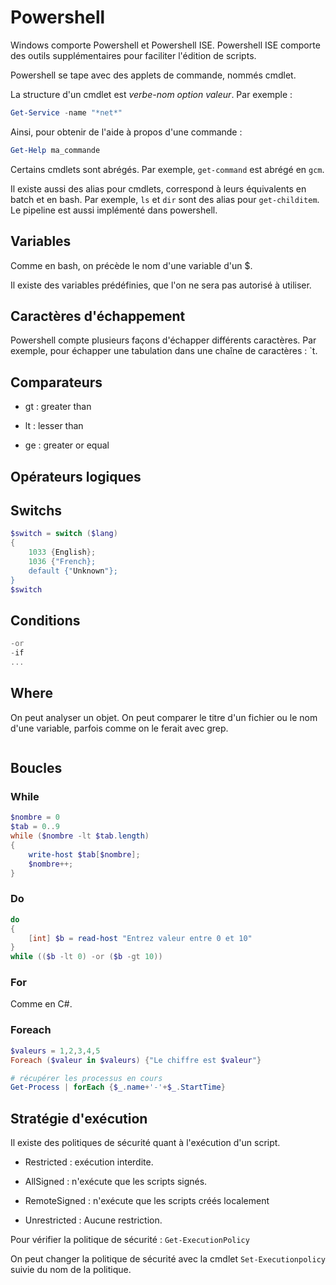 # Powershell

Windows comporte Powershell et Powershell ISE. Powershell ISE comporte des outils supplémentaires pour faciliter l'édition de scripts.

Powershell se tape avec des applets de commande, nommés cmdlet.

La structure d'un cmdlet est *verbe-nom option valeur*. Par exemple :

```powershell
Get-Service -name "*net*"
```

Ainsi, pour obtenir de l'aide à propos d'une commande :

```powershell
Get-Help ma_commande
```

Certains cmdlets sont abrégés. Par exemple, `get-command` est abrégé en `gcm`.

Il existe aussi des alias pour cmdlets, correspond à leurs équivalents en batch et en bash. Par exemple, `ls` et `dir` sont des alias pour `get-childitem`. Le pipeline est aussi implémenté dans powershell.

## Variables

Comme en bash, on précède le nom d'une variable d'un $.

Il existe des variables prédéfinies, que l'on ne sera pas autorisé à utiliser.

## Caractères d'échappement

Powershell compte plusieurs façons d'échapper différents caractères. Par exemple, pour échapper une tabulation dans une chaîne de caractères : `t.

## Comparateurs

- gt : greater than

- lt : lesser than

- ge : greater or equal

## Opérateurs logiques

## Switchs

```powershell
$switch = switch ($lang)
{
    1033 {English};
    1036 {"French};
    default {"Unknown"};
}
$switch
```

## Conditions

```powershell
-or
-if
...
```

## Where

On peut analyser un objet. On peut comparer le titre d'un fichier ou le nom d'une variable, parfois comme on le ferait avec grep.

```powershell

```

## Boucles

### While

```powershell
$nombre = 0
$tab = 0..9
while ($nombre -lt $tab.length)
{
    write-host $tab[$nombre];
    $nombre++;
}
```

### Do

```powershell
do
{
    [int] $b = read-host "Entrez valeur entre 0 et 10"
}
while (($b -lt 0) -or ($b -gt 10))
```

### For

Comme en C#.

### Foreach

```powershell
$valeurs = 1,2,3,4,5
Foreach ($valeur in $valeurs) {"Le chiffre est $valeur"}

# récupérer les processus en cours
Get-Process | forEach {$_.name+'-'+$_.StartTime}
```

## Stratégie d'exécution

Il existe des politiques de sécurité quant à l'exécution d'un script.

- Restricted : exécution interdite.

- AllSigned : n'exécute que les scripts signés.

- RemoteSigned : n'exécute que les scripts créés localement

- Unrestricted : Aucune restriction.

Pour vérifier la politique de sécurité : `Get-ExecutionPolicy`

On peut changer la politique de sécurité avec la cmdlet `Set-Executionpolicy` suivie du nom de la politique.
